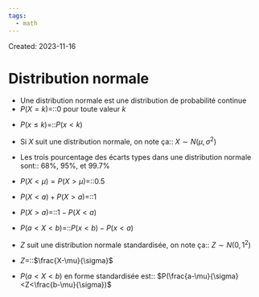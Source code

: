 ```yaml
---
tags:
  - math
---
```

Created: 2023-11-16

# Distribution normale
- Une distribution normale est une distribution de probabilité continue
- $P(X =k)$=::0 pour toute valeur $k$
<!--SR:!2024-02-03,49,250-->
- $P(x\leq k)$=::$P(x<k)$
<!--SR:!2024-04-02,82,250-->
- Si $X$ suit une distribution normale, on note ça:: $X\sim N(\mu,\sigma^{2})$
<!--SR:!2024-02-27,40,210-->
- Les trois pourcentage des écarts types dans une distribution normale sont:: 68%, 95%, et 99.7%
<!--SR:!2024-01-24,42,250-->
- $P(X <\mu) =P(X >\mu)$=::$0.5$
<!--SR:!2024-04-26,97,250-->
- $P(X<a)+P(X>a)$=::$1$
<!--SR:!2024-01-25,44,250-->
- $P(X>a)$=::$1-P(X<a)$
<!--SR:!2024-01-29,25,230-->
- $P(a<X<b)$=::$P(x<b)-P(x<a)$
<!--SR:!2024-02-14,47,230-->
- $Z$ suit une distribution normale standardisée, on note ça:: $Z\sim N(0,1^{2})$
<!--SR:!2024-01-29,16,230-->
- $Z$=::$\frac{X-\mu}{\sigma}$
<!--SR:!2024-02-10,22,190-->
- $P(a<X<b)$ en forme standardisée est:: $P(\frac{a-\mu}{\sigma}<Z<\frac{b-\mu}{\sigma})$
<!--SR:!2024-01-23,41,250-->